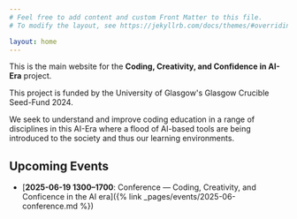 ```yaml
---
# Feel free to add content and custom Front Matter to this file.
# To modify the layout, see https://jekyllrb.com/docs/themes/#overriding-theme-defaults

layout: home
---
```


This is the main website for the **Coding, Creativity, and Confidence in AI-Era** project.

This project is funded by the University of Glasgow's Glasgow Crucible Seed-Fund 2024. 

We seek to understand and improve coding education in a range of disciplines in this AI-Era where a flood of AI-based tools are being introduced to the society and thus our learning environments. 

## Upcoming Events
- [**2025-06-19 1300–1700**: Conference — Coding, Creativity, and Conficence in the AI era]({% link _pages/events/2025-06-conference.md %})

